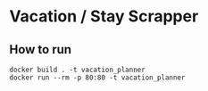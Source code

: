 # Vacation / Stay Scrapper


## How to run

```shell
docker build . -t vacation_planner
docker run --rm -p 80:80 -t vacation_planner
```
